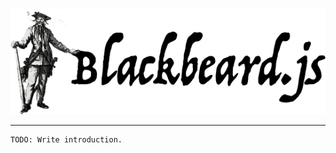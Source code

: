 <center>
    <img src="images/logo@1x.png" srcset="images/logo@2x.png 2x">
</center>

---

    TODO: Write introduction.
